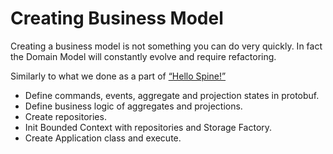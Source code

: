 # Creating Business Model

Creating a business model is not something you can do very quickly.  In fact the Domain Model will constantly evolve and require refactoring. 

Similarly to what we done as a part of [“Hello Spine!”](/getting-started/index.md)
* Define commands, events, aggregate and projection states in protobuf.
* Define business logic of aggregates and projections.
* Create repositories.
* Init Bounded Context with repositories and Storage Factory.
* Create Application class and execute.